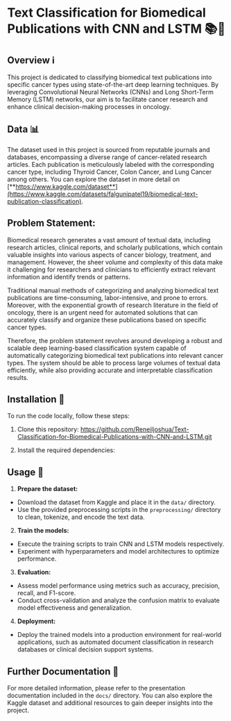 # Text Classification for Biomedical Publications with CNN and LSTM 📚🔬

## Overview ℹ️

This project is dedicated to classifying biomedical text publications into specific cancer types using state-of-the-art deep learning techniques. By leveraging Convolutional Neural Networks (CNNs) and Long Short-Term Memory (LSTM) networks, our aim is to facilitate cancer research and enhance clinical decision-making processes in oncology.

## Data 📊

The dataset used in this project is sourced from reputable journals and databases, encompassing a diverse range of cancer-related research articles. Each publication is meticulously labeled with the corresponding cancer type, including Thyroid Cancer, Colon Cancer, and Lung Cancer among others. You can explore the dataset in more detail on [**https://www.kaggle.com/dataset**](https://www.kaggle.com/datasets/falgunipatel19/biomedical-text-publication-classification).

## Problem Statement:

Biomedical research generates a vast amount of textual data, including research articles, clinical reports, and scholarly publications, which contain valuable insights into various aspects of cancer biology, treatment, and management. However, the sheer volume and complexity of this data make it challenging for researchers and clinicians to efficiently extract relevant information and identify trends or patterns.

Traditional manual methods of categorizing and analyzing biomedical text publications are time-consuming, labor-intensive, and prone to errors. Moreover, with the exponential growth of research literature in the field of oncology, there is an urgent need for automated solutions that can accurately classify and organize these publications based on specific cancer types.

Therefore, the problem statement revolves around developing a robust and scalable deep learning-based classification system capable of automatically categorizing biomedical text publications into relevant cancer types. The system should be able to process large volumes of textual data efficiently, while also providing accurate and interpretable classification results.

## Installation 🔧

To run the code locally, follow these steps:

1. Clone this repository: https://github.com/Reneiljoshua/Text-Classification-for-Biomedical-Publications-with-CNN-and-LSTM.git

2. Install the required dependencies:

## Usage 🚀

1. **Prepare the dataset:**
- Download the dataset from Kaggle and place it in the `data/` directory.
- Use the provided preprocessing scripts in the `preprocessing/` directory to clean, tokenize, and encode the text data.

2. **Train the models:**
- Execute the training scripts to train CNN and LSTM models respectively.
- Experiment with hyperparameters and model architectures to optimize performance.

3. **Evaluation:**
- Assess model performance using metrics such as accuracy, precision, recall, and F1-score.
- Conduct cross-validation and analyze the confusion matrix to evaluate model effectiveness and generalization.

4. **Deployment:**
- Deploy the trained models into a production environment for real-world applications, such as automated document classification in research databases or clinical decision support systems.

## Further Documentation 📑
For more detailed information, please refer to the presentation documentation included in the `docs/` directory. You can also explore the Kaggle dataset and additional resources to gain deeper insights into the project.
